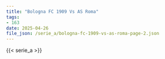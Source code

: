 ```yaml
---
title: "Bologna FC 1909 Vs AS Roma"
tags:
- 163
date: 2025-04-26
file_json: /serie_a/bologna-fc-1909-vs-as-roma-page-2.json
---
```


{{< serie_a >}}
